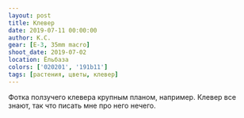 ```yaml
---
layout: post
title: Клевер
date: 2019-07-11 00:00:00
author: К.С.
gear: [E-3, 35mm macro]
shoot_date: 2019-07-02
location: Ёльбаза
colors: ['020201', '191b11']
tags: [растения, цветы, клевер]
---
```

Фотка ползучего клевера крупным планом, например. Клевер все знают, так что писать мне про него нечего.
